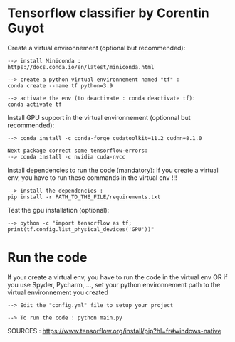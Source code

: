 # Tensorflow classifier by Corentin Guyot

Create a virtual environnement (optional but recommended):

	--> install Miniconda :
	https://docs.conda.io/en/latest/miniconda.html
	
	--> create a python virtual environnement named "tf" :
	conda create --name tf python=3.9
	
	--> activate the env (to deactivate : conda deactivate tf):
	conda activate tf    


Install GPU support in the virtual environnement (optionnal but recommended):

	--> conda install -c conda-forge cudatoolkit=11.2 cudnn=8.1.0
	
	Next package correct some tensorflow-errors:
	--> conda install -c nvidia cuda-nvcc

Install dependencies to run the code (mandatory):
If you create a virtual env, you have to run these commands in the virtual env !!!

	--> install the dependencies :
	pip install -r PATH_TO_THE_FILE/requirements.txt
	
	
Test the gpu installation (optional):
	
	--> python -c "import tensorflow as tf; print(tf.config.list_physical_devices('GPU'))"


# Run the code
If your create a virtual env, you have to run the code in the virtual env 
OR if you use Spyder, Pycharm, ..., set your python environnement path to the virtual environnement you created

	--> Edit the "config.yml" file to setup your project

	--> To run the code : python main.py
	

SOURCES :
https://www.tensorflow.org/install/pip?hl=fr#windows-native
	